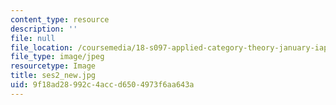 ```yaml
---
content_type: resource
description: ''
file: null
file_location: /coursemedia/18-s097-applied-category-theory-january-iap-2019/9f18ad28992c4accd6504973f6aa643a_ses2_new.jpg
file_type: image/jpeg
resourcetype: Image
title: ses2_new.jpg
uid: 9f18ad28-992c-4acc-d650-4973f6aa643a
---
```

